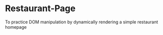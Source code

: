 # Restaurant-Page
To practice DOM manipulation by dynamically rendering a simple restaurant homepage
